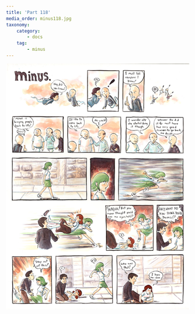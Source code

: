 ```yaml
---
title: 'Part 118'
media_order: minus118.jpg
taxonomy:
    category:
        - docs
    tag:
        - minus
---
```


![](minus118.jpg)